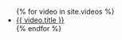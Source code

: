 
<ul>
{% for video in site.videos %}
 <li>
  <a href="{{ video.url }}">
    {{ video.title }}
  </a>
 </li>
{% endfor %}
</ul>
